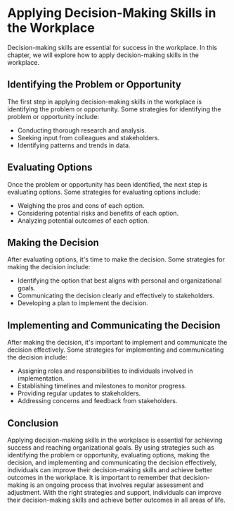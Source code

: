 Applying Decision-Making Skills in the Workplace
==============================================================================================================

Decision-making skills are essential for success in the workplace. In this chapter, we will explore how to apply decision-making skills in the workplace.

Identifying the Problem or Opportunity
--------------------------------------

The first step in applying decision-making skills in the workplace is identifying the problem or opportunity. Some strategies for identifying the problem or opportunity include:

* Conducting thorough research and analysis.
* Seeking input from colleagues and stakeholders.
* Identifying patterns and trends in data.

Evaluating Options
------------------

Once the problem or opportunity has been identified, the next step is evaluating options. Some strategies for evaluating options include:

* Weighing the pros and cons of each option.
* Considering potential risks and benefits of each option.
* Analyzing potential outcomes of each option.

Making the Decision
-------------------

After evaluating options, it's time to make the decision. Some strategies for making the decision include:

* Identifying the option that best aligns with personal and organizational goals.
* Communicating the decision clearly and effectively to stakeholders.
* Developing a plan to implement the decision.

Implementing and Communicating the Decision
-------------------------------------------

After making the decision, it's important to implement and communicate the decision effectively. Some strategies for implementing and communicating the decision include:

* Assigning roles and responsibilities to individuals involved in implementation.
* Establishing timelines and milestones to monitor progress.
* Providing regular updates to stakeholders.
* Addressing concerns and feedback from stakeholders.

Conclusion
----------

Applying decision-making skills in the workplace is essential for achieving success and reaching organizational goals. By using strategies such as identifying the problem or opportunity, evaluating options, making the decision, and implementing and communicating the decision effectively, individuals can improve their decision-making skills and achieve better outcomes in the workplace. It is important to remember that decision-making is an ongoing process that involves regular assessment and adjustment. With the right strategies and support, individuals can improve their decision-making skills and achieve better outcomes in all areas of life.
